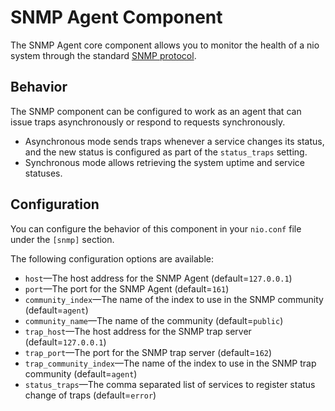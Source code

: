 # SNMP Agent Component

The SNMP Agent core component allows you to monitor the health of a nio system through the standard [SNMP protocol](https://en.wikipedia.org/wiki/Simple_Network_Management_Protocol).

## Behavior

The SNMP component can be configured to work as an agent that can issue traps asynchronously or respond to requests synchronously.

* Asynchronous mode sends traps whenever a service changes its status, and the new status is configured as part of the `status_traps` setting.
* Synchronous mode allows retrieving the system uptime and service statuses.


## Configuration

You can configure the behavior of this component in your `nio.conf` file under the `[snmp]` section. 

The following configuration options are available:

* `host`—The host address for the SNMP Agent (default=`127.0.0.1`)
* `port`—The port for the SNMP Agent (default=`161`)
* `community_index`—The name of the index to use in the SNMP community (default=`agent`)
* `community_name`—The name of the community (default=`public`)
* `trap_host`—The host address for the SNMP trap server (default=`127.0.0.1`)
* `trap_port`—The port for the SNMP trap server (default=`162`)
* `trap_community_index`—The name of the index to use in the SNMP trap community (default=`agent`)
* `status_traps`—The comma separated list of services to register status change of traps (default=`error`)
